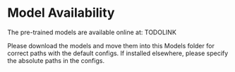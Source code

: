 # Model Availability

The pre-trained models are available online at: TODOLINK

Please download the models and move them into this Models folder for correct paths with the default configs. If installed elsewhere, please specify the absolute paths in the configs.